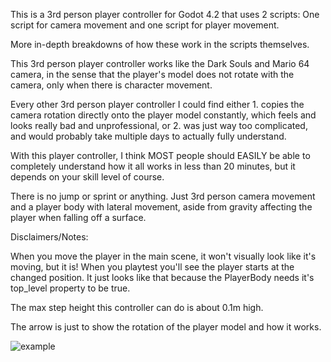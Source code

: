 This is a 3rd person player controller for Godot 4.2 that uses 2 scripts:
One script for camera movement and one script for player movement.

More in-depth breakdowns of how these work in the scripts themselves.

This 3rd person player controller works like the Dark Souls and Mario 64 camera, in the sense that
the player's model does not rotate with the camera, only when there is character movement.

Every other 3rd person player controller I could find either 1. copies the camera rotation directly
onto the player model constantly, which feels and looks really bad and unprofessional, or 2. was
just way too complicated, and would probably take multiple days to actually fully understand.

With this player controller, I think MOST people should EASILY be able to completely understand
how it all works in less than 20 minutes, but it depends on your skill level of course.

There is no jump or sprint or anything. Just 3rd person camera movement and a player body with
lateral movement, aside from gravity affecting the player when falling off a surface.

Disclaimers/Notes:

When you move the player in the main scene, it won't visually look like it's moving,
but it is! When you playtest you'll see the player starts at the changed position.
It just looks like that because the PlayerBody needs it's top_level property to be true.

The max step height this controller can do is about 0.1m high.

The arrow is just to show the rotation of the player model and how it works.

![example](https://github.com/Jaspev/ACTUALLY-Simple-3rd-Person-Player-Controller-Godot-4.2/assets/120768552/ac030489-780e-4fef-9999-e316863c481a)
